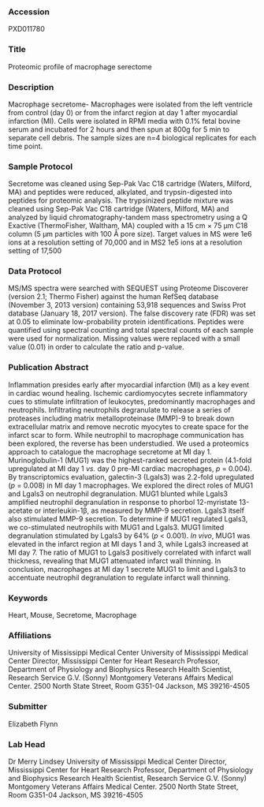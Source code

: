 ### Accession
PXD011780

### Title
Proteomic profile of macrophage serectome

### Description
Macrophage secretome- Macrophages were isolated from the left ventricle from control (day 0) or from the infarct region at day 1 after myocardial infarction (MI). Cells were isolated in RPMI media with 0.1% fetal bovine serum and incubated for 2 hours and then spun at 800g for 5 min to separate cell debris. The sample sizes are n=4 biological replicates for each time point.

### Sample Protocol
Secretome was cleaned using Sep-Pak Vac C18 cartridge (Waters, Milford, MA) and peptides were reduced, alkylated, and trypsin-digested into peptides for proteomic analysis. The trypsinized peptide mixture was cleaned using Sep-Pak Vac C18 cartridge (Waters, Milford, MA) and analyzed by liquid chromatography-tandem mass spectrometry using a Q Exactive (ThermoFisher, Waltham, MA) coupled with a 15 cm × 75 μm C18 column (5 μm particles with 100 Å pore size). Target values in MS were 1e6 ions at a resolution setting of 70,000 and in MS2 1e5 ions at a resolution setting of 17,500

### Data Protocol
MS/MS spectra were searched with SEQUEST using Proteome Discoverer (version 2.1; Thermo Fisher) against the human RefSeq database (November 3, 2013 version) containing 53,918 sequences and Swiss Prot database (January 18, 2017 version). The false discovery rate (FDR) was set at 0.05 to eliminate low-probability protein identifications. Peptides were quantified using spectral counting and total spectral counts of each sample were used for normalization. Missing values were replaced with a small value (0.01) in order to calculate the ratio and p-value.

### Publication Abstract
Inflammation presides early after myocardial infarction (MI) as a key event in cardiac wound healing. Ischemic cardiomyocytes secrete inflammatory cues to stimulate infiltration of leukocytes, predominantly macrophages and neutrophils. Infiltrating neutrophils degranulate to release a series of proteases including matrix metalloproteinase (MMP)-9 to break down extracellular matrix and remove necrotic myocytes to create space for the infarct scar to form. While neutrophil to macrophage communication has been explored, the reverse has been understudied. We used a proteomics approach to catalogue the macrophage secretome at MI day 1. Murinoglobulin-1 (MUG1) was the highest-ranked secreted protein (4.1-fold upregulated at MI day 1 <i>vs.</i> day 0 pre-MI cardiac macrophages, <i>p</i> = 0.004). By transcriptomics evaluation, galectin-3 (Lgals3) was 2.2-fold upregulated (<i>p</i> = 0.008) in MI day 1 macrophages. We explored the direct roles of MUG1 and Lgals3 on neutrophil degranulation. MUG1 blunted while Lgals3 amplified neutrophil degranulation in response to phorbol 12-myristate 13-acetate or interleukin-1&#x3b2;, as measured by MMP-9 secretion. Lgals3 itself also stimulated MMP-9 secretion. To determine if MUG1 regulated Lgals3, we co-stimulated neutrophils with MUG1 and Lgals3. MUG1 limited degranulation stimulated by Lgals3 by 64% (<i>p</i> &lt; 0.001). <i>In vivo</i>, MUG1 was elevated in the infarct region at MI days 1 and 3, while Lgals3 increased at MI day 7. The ratio of MUG1 to Lgals3 positively correlated with infarct wall thickness, revealing that MUG1 attenuated infarct wall thinning. In conclusion, macrophages at MI day 1 secrete MUG1 to limit and Lgals3 to accentuate neutrophil degranulation to regulate infarct wall thinning.

### Keywords
Heart, Mouse, Secretome, Macrophage

### Affiliations
University of Mississippi Medical Center
University of Mississippi Medical Center Director, Mississippi Center for Heart Research Professor, Department of Physiology and Biophysics Research Health Scientist, Research Service G.V. (Sonny) Montgomery Veterans Affairs Medical Center. 2500 North State Street, Room G351-04 Jackson, MS  39216-4505

### Submitter
Elizabeth Flynn

### Lab Head
Dr Merry Lindsey
University of Mississippi Medical Center Director, Mississippi Center for Heart Research Professor, Department of Physiology and Biophysics Research Health Scientist, Research Service G.V. (Sonny) Montgomery Veterans Affairs Medical Center. 2500 North State Street, Room G351-04 Jackson, MS  39216-4505


